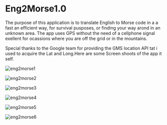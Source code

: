 # Eng2Morse1.0

The purpose of this application is to translate English to Morse code in a a fast an efficient way, for survival pusposes, or finding your way arond in an unknown area. The app uses GPS without the need of a cellphone signal exellent for ocassions where you are off the grid or in the mountains.

Special thanks to the Google team for providing the GMS location API tat i used to acquire the Lat and Long.Here are some
Screen shoots of the app it self.

![eng2morse1](https://user-images.githubusercontent.com/20260943/47682787-dedd5700-dba3-11e8-90ba-24b5ffae91d2.png)

![eng2morse2](https://user-images.githubusercontent.com/20260943/47682798-e866bf00-dba3-11e8-82e9-4169a3c96a40.png)

![eng2morse3](https://user-images.githubusercontent.com/20260943/47682805-eb61af80-dba3-11e8-816d-aa2ec156d83b.png)

![eng2morse4](https://user-images.githubusercontent.com/20260943/47682808-edc40980-dba3-11e8-8414-63c2dba85b83.png)

![eng2morse5](https://user-images.githubusercontent.com/20260943/47682817-f4eb1780-dba3-11e8-9a8e-fddd6be51f3f.png)

![eng2morse6](https://user-images.githubusercontent.com/20260943/47682824-fddbe900-dba3-11e8-8edf-ddfdb2817fc9.png)
